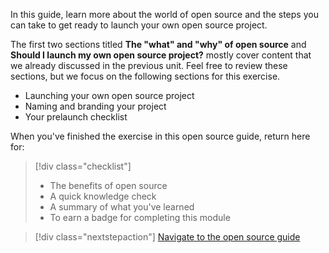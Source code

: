 In this guide, learn more about the world of open source and the steps you can take to get ready to launch your own open source project.

The first two sections titled **The "what" and "why" of open source** and **Should I launch my own open source project?** mostly cover content that we already discussed in the previous unit. Feel free to review these sections, but we focus on the following sections for this exercise.

- Launching your own open source project
- Naming and branding your project
- Your prelaunch checklist

When you've finished the exercise in this open source guide, return here for:

> [!div class="checklist"]
> * The benefits of open source
> * A quick knowledge check 
> * A summary of what you've learned
> * To earn a badge for completing this module

> [!div class="nextstepaction"]
> [Navigate to the open source guide](https://opensource.guide/starting-a-project/#launching-your-own-open-source-project)